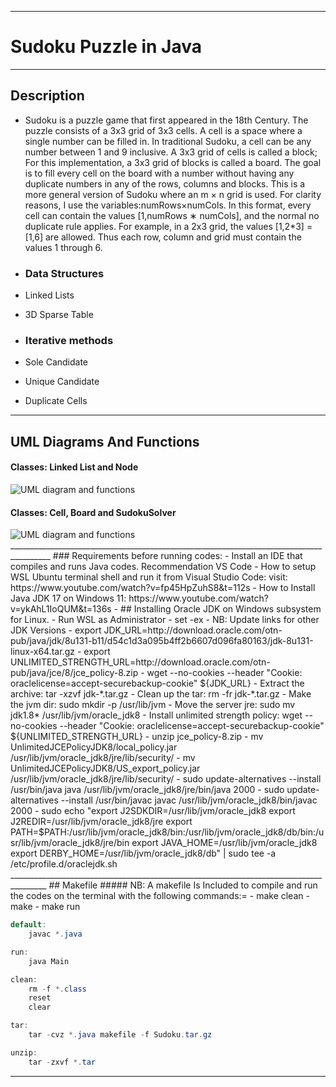 ________________________________________________________________________________________
#                    Sudoku Puzzle in Java                               
________________________________________________________________________________________
 ## Description
 
 - Sudoku is a puzzle game that first appeared in the 18th Century. The puzzle consists of a 3x3 grid of 3x3 cells.
A cell is a space where a single number can be filled in. In traditional Sudoku, a cell can be any number between 1 and 9 inclusive.
A 3x3 grid of cells is called a block; For this implementation, a 3x3 grid of blocks is called a board.
The goal is to fill every cell on the board with a number without having any duplicate numbers in any of the rows, columns and blocks.
This is a more general version of Sudoku where an m × n grid is used. For clarity reasons, I use the variables:numRows×numCols.
In this format, every cell can contain the values [1,numRows ∗ numCols], and the normal no duplicate rule applies.
For example, in a 2x3 grid, the values [1,2*3] = [1,6] are allowed. Thus each row, column and grid must contain the values 1 through 6.

- ### Data Structures
 - Linked Lists
 - 3D Sparse Table

- ### Iterative methods
 - Sole Candidate
 - Unique Candidate
 - Duplicate Cells
________________________________________________________________________________________
## UML Diagrams And Functions

#### Classes: Linked List and Node
<img alt="UML diagram and functions" src="">

#### Classes: Cell, Board and SudokuSolver
<img alt="UML diagram and functions" src="">
________________________________________________________________________________________
### Requirements before running codes:
    - Install an IDE that compiles and runs Java codes. Recommendation VS Code
    - How to setup WSL Ubuntu terminal shell and run it from Visual Studio Code: 
         visit: https://www.youtube.com/watch?v=fp45HpZuhS8&t=112s
    - How to Install Java JDK 17 on Windows 11: https://www.youtube.com/watch?v=ykAhL1IoQUM&t=136s
    - ## Installing Oracle JDK on Windows subsystem for Linux.
    	- Run WSL as Administrator
    	- set -ex
    	- NB: Update links for other JDK Versions 
    	- export JDK_URL=http://download.oracle.com/otn-pub/java/jdk/8u131-b11/d54c1d3a095b4ff2b6607d096fa80163/jdk-8u131-linux-x64.tar.gz
    	- export UNLIMITED_STRENGTH_URL=http://download.oracle.com/otn-pub/java/jce/8/jce_policy-8.zip
    	- wget --no-cookies --header "Cookie: oraclelicense=accept-securebackup-cookie" ${JDK_URL}
    	- Extract the archive: tar -xzvf jdk-*.tar.gz
    	- Clean up the tar: rm -fr jdk-*.tar.gz
    	- Make the jvm dir: sudo mkdir -p /usr/lib/jvm
    	- Move the server jre: sudo mv jdk1.8* /usr/lib/jvm/oracle_jdk8
    	- Install unlimited strength policy: wget --no-cookies --header "Cookie: oraclelicense=accept-securebackup-cookie" ${UNLIMITED_STRENGTH_URL}
    	- unzip jce_policy-8.zip
    	- mv UnlimitedJCEPolicyJDK8/local_policy.jar /usr/lib/jvm/oracle_jdk8/jre/lib/security/
    	- mv UnlimitedJCEPolicyJDK8/US_export_policy.jar /usr/lib/jvm/oracle_jdk8/jre/lib/security/
    	- sudo update-alternatives --install /usr/bin/java java /usr/lib/jvm/oracle_jdk8/jre/bin/java 2000
    	- sudo update-alternatives --install /usr/bin/javac javac /usr/lib/jvm/oracle_jdk8/bin/javac 2000
    	- sudo echo "export J2SDKDIR=/usr/lib/jvm/oracle_jdk8 export J2REDIR=/usr/lib/jvm/oracle_jdk8/jre export PATH=$PATH:/usr/lib/jvm/oracle_jdk8/bin:/usr/lib/jvm/oracle_jdk8/db/bin:/usr/lib/jvm/oracle_jdk8/jre/bin export JAVA_HOME=/usr/lib/jvm/oracle_jdk8 export DERBY_HOME=/usr/lib/jvm/oracle_jdk8/db" | sudo tee -a /etc/profile.d/oraclejdk.sh
_______________________________________________________________________________________
 ## Makefile
 ##### NB: A makefile Is Included to compile and run the codes on the terminal with the following commands:=
- make clean
- make
- make run

```Java
default:
	javac *.java

run:
	java Main

clean:
	rm -f *.class
	reset
	clear

tar:
	tar -cvz *.java makefile -f Sudoku.tar.gz

unzip:
	tar -zxvf *.tar
```
_______________________________________________________________________________________
